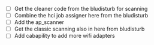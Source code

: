 - [ ] Get the cleaner code from the bludisturb for scanning 
- [ ] Combine the hci job assigner here from the bludisturb
- [ ] Add the ap_scanner 
- [ ] Get the classic scanning also in here from bludisturb
- [ ] Add cabapility to add more wifi adapters